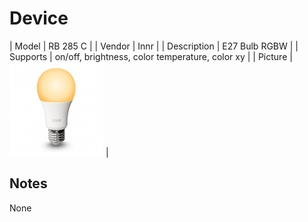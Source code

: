 
# Device

| Model | RB 285 C  |
| Vendor  | Innr  |
| Description | E27 Bulb RGBW |
| Supports | on/off, brightness, color temperature, color xy |
| Picture | ![../images/devices/RB-285-C.jpg](../images/devices/RB-285-C.jpg) |

## Notes

None
